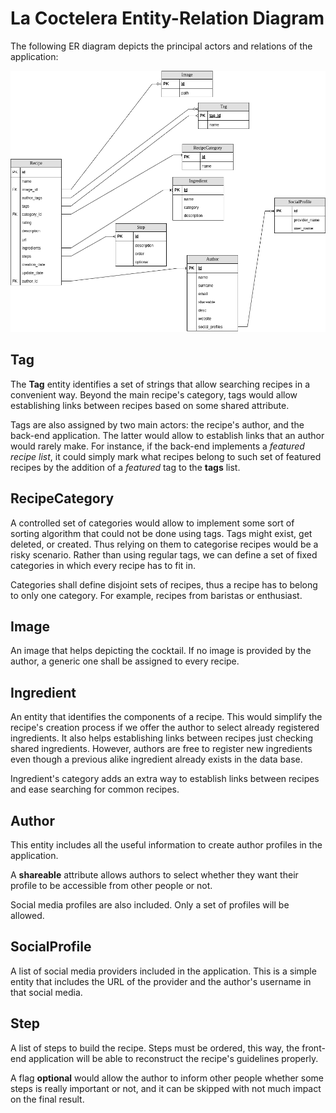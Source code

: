 # La Coctelera Entity-Relation Diagram

The following ER diagram depicts the principal actors and relations of the application:

![](../img/er_diagram.png)

## Tag

The **Tag** entity identifies a set of strings that allow searching recipes in a convenient way. Beyond the main recipe's category, tags would allow establishing links between recipes based on some shared attribute.

Tags are also assigned by two main actors: the recipe's author, and the back-end application. The latter would allow to establish links that an author would rarely make. For instance, if the back-end implements a *featured recipe list*, it could simply mark what recipes belong to such set of featured recipes by the addition of a *featured* tag to the **tags** list.

## RecipeCategory

A controlled set of categories would allow to implement some sort of sorting algorithm that could not be done using tags. Tags might exist, get deleted, or created. Thus relying on them to categorise recipes would be a risky scenario. Rather than using regular tags, we can define a set of fixed categories in which every recipe has to fit in.

Categories shall define disjoint sets of recipes, thus a recipe has to belong to only one category. For example, recipes from baristas or enthusiast.

## Image

An image that helps depicting the cocktail. If no image is provided by the author, a generic one shall be assigned to every recipe.

## Ingredient

An entity that identifies the components of a recipe. This would simplify the recipe's creation process if we offer the author to select already registered ingredients. It also helps establishing links between recipes just checking shared ingredients. However, authors are free to register new ingredients even though a previous alike ingredient already exists in the data base.

Ingredient's category adds an extra way to establish links between recipes and ease searching for common recipes.

## Author

This entity includes all the useful information to create author profiles in the application.

A **shareable** attribute allows authors to select whether they want their profile to be accessible from other people or not.

Social media profiles are also included. Only a set of profiles will be allowed.

## SocialProfile

A list of social media providers included in the application. This is a simple entity that includes the URL of the provider and the author's username in that social media.

## Step

A list of steps to build the recipe. Steps must be ordered, this way, the front-end application will be able to reconstruct the recipe's guidelines properly.

A flag **optional** would allow the author to inform other people whether some steps is really important or not, and it can be skipped with not much impact on the final result.
